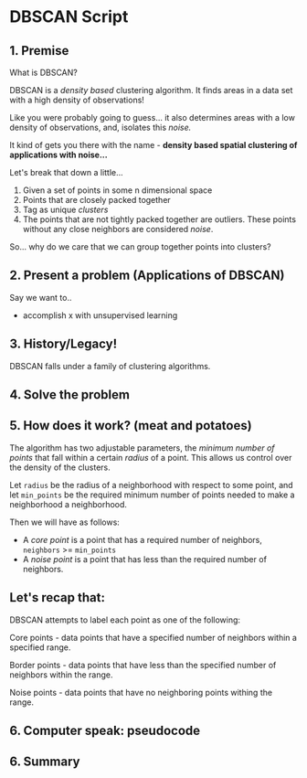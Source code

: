 # DBSCAN Script

## 1. Premise

What is DBSCAN?

DBSCAN is a *density based* clustering algorithm. It finds areas in a data set with a high density of observations! 

Like you were probably going to guess... it also determines areas with a low density of observations, and, isolates this *noise.*

It kind of gets you there with the name - **density based spatial clustering of applications with noise...**

Let's break that down a little...

1. Given a set of points in some n dimensional space
2. Points that are closely packed together
3. Tag as unique *clusters*
4. The points that are not tightly packed together are outliers. These points without any close neighbors are considered *noise*.

So... why do we care that we can group together points into clusters?

## 2. Present a problem (Applications of DBSCAN)

Say we want to.. 

- accomplish x with unsupervised learning

## 3. History/Legacy!
DBSCAN falls under a family of clustering algorithms.

## 4. Solve the problem

## 5. How does it work? (meat and potatoes)
The algorithm has two adjustable parameters, the *minimum number of points* that fall within a certain *radius* of a point. This allows us control over the density of the clusters.

Let `radius`  be the radius of a neighborhood with respect to some point, and let `min_points` be the required minimum number of points needed to make a neighborhood a neighborhood.

Then we will have as follows:
- A *core point* is a point that has a required number of neighbors, `neighbors` >= `min_points`
- A *noise point* is a point that has less than the required number of neighbors.

## Let's recap that:

DBSCAN attempts to label each point as one of the following:

Core points - data points that have a specified number of neighbors within a specified range.

Border points - data points that have less than the specified number of neighbors within the range.

Noise points - data points that have no neighboring points withing the range.

## 6. Computer speak: pseudocode

## 6. Summary
